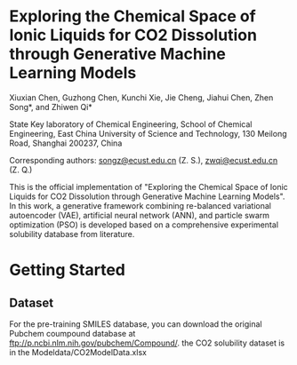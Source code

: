 # Exploring the Chemical Space of Ionic Liquids for CO2 Dissolution through Generative Machine Learning Models
Xiuxian Chen, Guzhong Chen, Kunchi Xie, Jie Cheng, Jiahui Chen, Zhen Song*, and Zhiwen Qi*

State Key laboratory of Chemical Engineering, School of Chemical Engineering, East China University of Science and Technology, 130 Meilong Road, Shanghai 200237, China

Corresponding authors: songz@ecust.edu.cn (Z. S.), zwqi@ecust.edu.cn (Z. Q.)

This is the official implementation of "Exploring the Chemical Space of Ionic Liquids for CO2 Dissolution through Generative Machine Learning Models". In this work, a generative framework combining re-balanced variational autoencoder (VAE), artificial neural network (ANN), and particle swarm optimization (PSO) is developed based on a comprehensive experimental solubility database from literature.

# Getting Started

## Dataset
For the pre-training SMILES database, you can download the original Pubchem coumpound database at ftp://p.ncbi.nlm.nih.gov/pubchem/Compound/. the CO2 solubility dataset is in the Modeldata/CO2ModelData.xlsx

